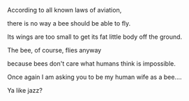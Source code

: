   
According to all known laws
of aviation,
  
there is no way a bee
should be able to fly.
  
Its wings are too small to get
its fat little body off the ground.
  
The bee, of course, flies anyway
 
because bees don't care
what humans think is impossible.

Once again I am asking you to be my human wife as a bee....

Ya like jazz?
